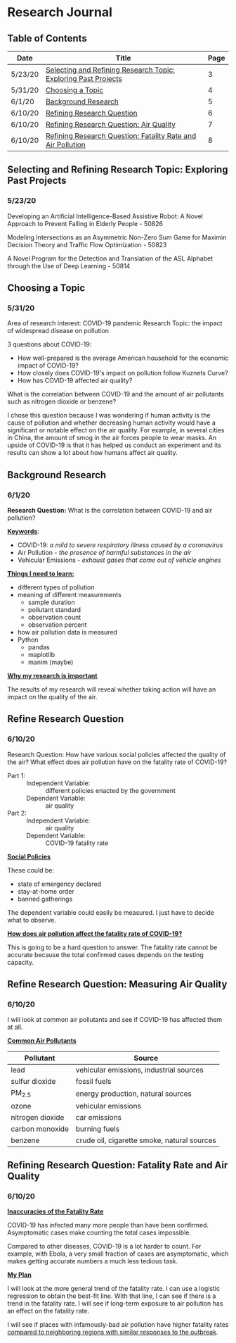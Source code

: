 # Research Journal
## Table of Contents

|Date|Title|Page|
|--|--|--|
|5/23/20|[Selecting and Refining Research Topic: Exploring Past Projects](#selecting-and-refining-research-topic-exploring-past-projects)|3|
|5/31/20|[Choosing a Topic](#choosing-a-topic)|4|
|6/1/20|[Background Research](#background-research)|5|
|6/10/20|[Refining Research Question](#refining-research-question)|6|
|6/10/20|[Refining Research Question: Air Quality](#refining-research-question-air-quality)|7|
|6/10/20|[Refining Research Question: Fatality Rate and Air Pollution](#refining-research-question-fatality-rate-and-air-pollution)|8|

## Selecting and Refining Research Topic: Exploring Past Projects
### 5/23/20

Developing an Artificial Intelligence-Based Assistive Robot: A Novel Approach to Prevent Falling in Elderly People - 50826

Modeling Intersections as an Asymmetric Non-Zero Sum Game for Maximin Decision Theory and Traffic Flow Optimization - 50823

A Novel Program for the Detection and Translation of the ASL Alphabet through the Use of Deep Learning - 50814

## Choosing a Topic
### 5/31/20

Area of research interest: COVID-19 pandemic
Research Topic: the impact of widespread disease on pollution

3 questions about COVID-19:
 - How well-prepared is the average American household for the economic impact of COVID-19?
 - How closely does COVID-19's impact on pollution follow Kuznets Curve?
 - How has COVID-19 affected air quality?

What is the correlation between COVID-19 and the amount of air pollutants such as nitrogen dioxide or benzene?

I chose this question because I was wondering if human activity is the cause of pollution and whether decreasing human activity would have a significant or notable effect on the air quality. For example, in several cities in China, the amount of smog in the air forces people to wear masks. An upside of COVID-19 is that it has helped us conduct an experiment and its results can show a lot about how humans affect air quality. 

## Background Research
### 6/1/20

**Research Question:** What is the correlation between COVID-19 and air pollution?

<ins>**Keywords**</ins>:
 - COVID-19: *a mild to severe respiratory illness caused by a coronavirus*
 - Air Pollution - *the presence of harmful substances in the air*
 - Vehicular Emissions - *exhaust gases that come out of vehicle engines*

<ins>**Things I need to learn:**</ins>
 - different types of pollution
 - meaning of different measurements
	 - sample duration
	 - pollutant standard
	 - observation count
	 - observation percent
 - how air pollution data is measured
 - Python
	 - pandas
	 - maplotlib
	 - manim (maybe)

<ins>**Why my research is important**</ins>

The results of my research will reveal whether taking action will have an impact on the quality of the air. 

## Refine Research Question
### 6/10/20

Research Question: How have various social policies affected the quality of the air? What effect does air pollution have on the fatality rate of COVID-19?

Part 1:  
&nbsp;&nbsp;&nbsp;&nbsp;&nbsp;&nbsp;&nbsp;&nbsp;&nbsp;&nbsp;&nbsp;Independent Variable:   
&nbsp;&nbsp;&nbsp;&nbsp;&nbsp;&nbsp;&nbsp;&nbsp;&nbsp;&nbsp;&nbsp;&nbsp;&nbsp;&nbsp;&nbsp;&nbsp;&nbsp;&nbsp;&nbsp;&nbsp;&nbsp;&nbsp;different policies enacted by the government  
&nbsp;&nbsp;&nbsp;&nbsp;&nbsp;&nbsp;&nbsp;&nbsp;&nbsp;&nbsp;&nbsp;Dependent Variable:  
&nbsp;&nbsp;&nbsp;&nbsp;&nbsp;&nbsp;&nbsp;&nbsp;&nbsp;&nbsp;&nbsp;&nbsp;&nbsp;&nbsp;&nbsp;&nbsp;&nbsp;&nbsp;&nbsp;&nbsp;&nbsp;&nbsp;air quality  
Part 2:  
&nbsp;&nbsp;&nbsp;&nbsp;&nbsp;&nbsp;&nbsp;&nbsp;&nbsp;&nbsp;&nbsp;Independent Variable:  
&nbsp;&nbsp;&nbsp;&nbsp;&nbsp;&nbsp;&nbsp;&nbsp;&nbsp;&nbsp;&nbsp;&nbsp;&nbsp;&nbsp;&nbsp;&nbsp;&nbsp;&nbsp;&nbsp;&nbsp;&nbsp;&nbsp;air quality  
&nbsp;&nbsp;&nbsp;&nbsp;&nbsp;&nbsp;&nbsp;&nbsp;&nbsp;&nbsp;&nbsp;Dependent Variable:  
&nbsp;&nbsp;&nbsp;&nbsp;&nbsp;&nbsp;&nbsp;&nbsp;&nbsp;&nbsp;&nbsp;&nbsp;&nbsp;&nbsp;&nbsp;&nbsp;&nbsp;&nbsp;&nbsp;&nbsp;&nbsp;&nbsp;COVID-19 fatality rate

<ins>**Social Policies**</ins>

These could be: 
 - state of emergency declared
 - stay-at-home order
 - banned gatherings

The dependent variable could easily be measured. I just have to decide what to observe. 

<ins>**How does air pollution affect the fatality rate of COVID-19?**</ins>

This is going to be a hard question to answer. The fatality rate cannot be accurate because the total confirmed cases depends on the testing capacity. 

## Refine Research Question: Measuring Air Quality
### 6/10/20

I will look at common air pollutants and see if COVID-19 has affected them at all. 

<ins>**Common Air Pollutants**</ins>

|Pollutant|Source|
|--|--|
|lead|vehicular emissions, industrial sources|
|sulfur dioxide|fossil fuels|
|PM<sub>2.5</sub>|energy production, natural sources|
|ozone|vehicular emissions|
|nitrogen dioxide|car emissions|
|carbon monoxide|burning fuels|
|benzene|crude oil, cigarette smoke, natural sources|

## Refining Research Question: Fatality Rate and Air Quality
### 6/10/20

<ins>**Inaccuracies of the Fatality Rate**</ins>

COVID-19 has infected many more people than have been confirmed. Asymptomatic cases make counting the total cases impossible. 

Compared to other diseases, COVID-19 is a lot harder to count. For example, with Ebola, a very small fraction of cases are asymptomatic, which makes getting accurate numbers a much less tedious task. 

<ins>**My Plan**</ins>

I will look at the more general trend of the fatality rate. I can use a logistic regression to obtain the best-fit line. With that line, I can see if there is a trend in the fatality rate. I will see if long-term exposure to air pollution has an effect on the fatality rate.

I will see if places with infamously-bad air pollution have higher fatality rates <ins>compared to neighboring regions with similar responses to the outbreak</ins>. 
